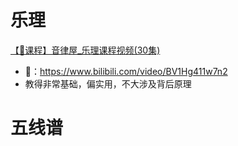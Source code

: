 # 乐理

[【🚀课程】音律屋_乐理课程视频(30集)](detail/Music/音律屋_乐理课程(30集).md)

- 🔗：https://www.bilibili.com/video/BV1Hg411w7n2
- 教得非常基础，偏实用，不大涉及背后原理



# 五线谱



